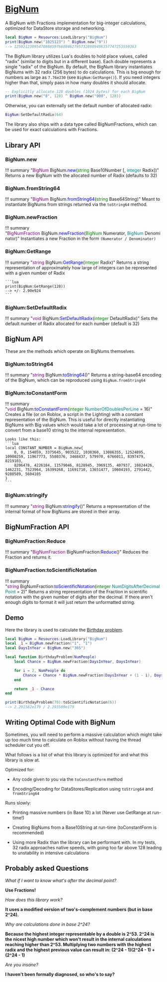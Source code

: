 # [BigNum](https://github.com/RoStrap/Math/blob/master/BigNum.lua)

A BigNum with Fractions implementation for big-integer calculations, optimized for DataStore storage and networking.

```lua
local BigNum = Resources:LoadLibrary("BigNum")
print(BigNum.new("1025123") ^ BigNum.new("9"))
--> 1250212389547080859766804627957328989496357747253559363
```

The BigNum library utilizes Lua's doubles to hold place values, called "radix" (similar to digits but in a different base). Each double represents a single "radix" of the BigNum. By default, the BigNum library instantiates BigNums with 32 radix (256 bytes) to do calculations. This is big enough for numbers as large as `7.76e230` (see `BigNum:GetRange()`). If you need integers higher than that, simply pass in how many doubles it should allocate.

```lua
-- Explicitly allocate 128 doubles (1024 bytes) for each BigNum
print(BigNum.new("8", 128) ^ BigNum.new("900", 128))
```

Otherwise, you can externally set the default number of allocated radix:

```lua
BigNum:SetDefaultRadix(64)
```

The library also ships with a data type called BigNumFractions, which can be used for exact calculations with Fractions.

## Library API

### BigNum.new

!!! summary "<span style="color:purple;">BigNum</span>&nbsp;BigNum&period;<span style="color:blue;">new</span>&lpar;<span style="color:green;">string</span>&nbsp;Base10Number&nbsp;&lsqb;&comma;&nbsp;<span style="color:teal;">integer</span>&nbsp;Radix&rsqb;&rpar;"
	Returns a new BigNum with the allocated number of Radix (defaults to 32)

### BigNum.fromString64

!!! summary "<span style="color:purple;">BigNum</span>&nbsp;BigNum&period;<span style="color:blue;">fromString64</span>&lpar;<span style="color:green;">string</span>&nbsp;Base64String&rpar;"
	Meant to instantiate BigNums from strings returned via the `toString64` method.

### BigNum.newFraction

!!! summary "<span style="color:purple;">BigNumFraction</span>&nbsp;BigNum&period;<span style="color:blue;">newFraction</span>&lpar;<span style="color:green;">BigNum</span>&nbsp;Numerator&comma;&nbsp;<span style="color:teal;">BigNum</span>&nbsp;Denominator&rpar;"
	Instantiates a new Fraction in the form `(Numerator / Denominator)`

### BigNum:GetRange

!!! summary "<span style="color:purple;">string</span>&nbsp;BigNum&colon;<span style="color:blue;">GetRange</span>&lpar;<span style="color:green;">integer</span>&nbsp;Radix&rpar;"
	Returns a string representation of approximately how large of integers can be represented with a given number of Radix

	```lua
	print(BigNum:GetRange(128))
	--> +/- 2.90e924
	```

### BigNum:SetDefaultRadix

!!! summary "<span style="color:purple;">void</span>&nbsp;BigNum&colon;<span style="color:blue;">SetDefaultRadix</span>&lpar;<span style="color:green;">integer</span>&nbsp;DefaultRadix&rpar;"
	Sets the default number of Radix allocated for each number (default is 32)

## BigNum API

These are the methods which operate on BigNums themselves.

### BigNum:toString64

!!! summary "<span style="color:purple;">string</span>&nbsp;BigNum&colon;<span style="color:blue;">toString64</span>&lpar;&rpar;"
	Returns a string-base64 encoding of the BigNum, which can be reproduced using `BigNum.fromString64`

### BigNum:toConstantForm

!!! summary "<span style="color:purple;">void</span>&nbsp;BigNum&colon;<span style="color:blue;">toConstantForm</span>&lpar;<span style="color:green;">integer</span>&nbsp;<span style="color:teal;">NumberOfDoublesPerLine</span>&nbsp;&equals;&nbsp;16&rpar;"
	Creates a file (or on Roblox, a script in the Lighting) with a constant representation of the BigNum. This is useful for directly instantiating BigNums with Big values which would take a lot of processing at run-time to convert from a base10 string to the internal representation.

	Looks like this:
	```lua
	local CONSTANT_NUMBER = BigNum.new{
		0, 0, 154059, 3375645, 903522, 1038360, 13086355, 12524895, 10900259, 11967773, 5580376, 3468437, 579970, 6766011, 8397479, 8219103,
		8206478, 4226184, 11579046, 8128945, 3969135, 407937, 10824426, 1462231, 7523964, 16399268, 11691710, 13651477, 10604193, 2791442, 9280589, 5604105
	}
	```

### BigNum:stringify

!!! summary "<span style="color:purple;">string</span>&nbsp;BigNum&colon;<span style="color:blue;">stringify</span>&lpar;&rpar;"
	Returns a representation of the internal format of how BigNums are stored in their array.

## BigNumFraction API

### BigNumFraction:Reduce

!!! summary "<span style="color:purple;">BigNumFraction</span>&nbsp;BigNumFraction&colon;<span style="color:blue;">Reduce</span>&lpar;&rpar;"
	Reduces the Fraction and returns it.

### BigNumFraction:toScientificNotation

!!! summary "<span style="color:purple;">string</span>&nbsp;BigNumFraction&colon;<span style="color:blue;">toScientificNotation</span>&lpar;<span style="color:green;">integer</span>&nbsp;<span style="color:teal;">NumDigitsAfterDecimalPoint</span>&nbsp;&equals;&nbsp;2&rpar;"
	Returns a string representation of the Fraction in scientific notation with the given number of digits after the decimal. If there aren't enough digits to format it will just return the unformatted string.

## Demo

Here the library is used to calculate the [Birthday problem](https://en.wikipedia.org/wiki/Birthday_problem).

```lua
local BigNum = Resources:LoadLibrary("BigNum")
local _1 = BigNum.newFraction("1", "1")
local DaysInYear = BigNum.new("365")

local function BirthdayProblem(NumPeople)
	local Chance = BigNum.newFraction(DaysInYear, DaysInYear)

	for i = 2, NumPeople do
		Chance = Chance * BigNum.newFraction(DaysInYear + (1 - i), DaysInYear)
	end

	return _1 - Chance
end

print(BirthdayProblem(70):toScientificNotation(6))
--> 2.291582e179 / 2.293509e179
```

## Writing Optimal Code with BigNum

Sometimes, you will need to perform a massive calculation which might take up too much time to calculate on Roblox without having the thread scheduler cut you off.

What follows is a list of what this library is optimized for and what this library is slow at.

Optimized for:

- Any code given to you via the `toConstantForm` method

- Encoding/Decoding for DataStores/Replication using `toString64` and `fromString64`


Runs slowly:

- Printing massive numbers (in Base 10) a lot (Never use GetRange at run-time!)

- Creating BigNums from a Base10String at run-time (toConstantForm is recommended)

- Using more Radix than the library can be performant with. In my tests, 32 radix approaches native speeds, with going too far above 128 leading to unstability in intensive calculations

## Probably asked Questions

*What if I want to know what's after the decimal point?*

**Use Fractions!**

*How does this library work?*

**It uses a modified version of two's-complement numbers (but in base 2^24).**

*Why are calculations done in base 2^24?*

**Because the highest integer representable by a double is 2^53. 2^24 is the nicest high number which won't result in the internal calculations reaching higher than 2^53. Multiplying two numbers with the highest radix and the highest previous value can result in: (2^24 - 1)(2^24 - 1) + (2^24 - 1)**

*Are you insane?*

**I haven't been formally diagnosed, so who's to say?**
